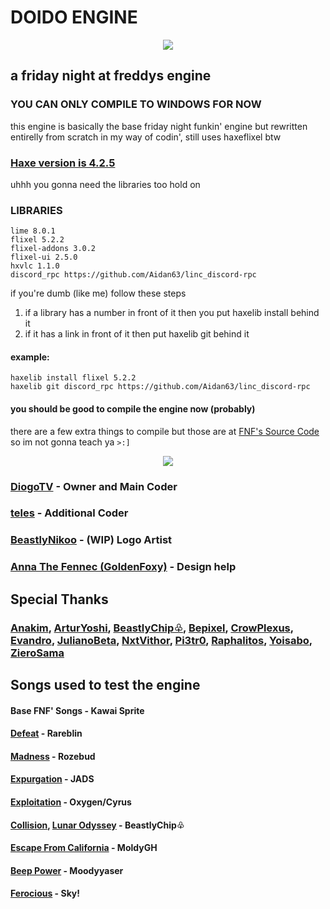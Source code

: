 # DOIDO ENGINE
<p align="center">
<img src="https://media.discordapp.net/attachments/949418511946620969/1194073799361040535/look_at_it.png?ex=65af06e2&is=659c91e2&hm=06154ca4b17a414f3760568a38e98dd8cade11245531a11a6528b6efc4cd4410&=&format=webp&quality=lossless&width=548&height=380">
</p>

## a friday night at freddys engine

### YOU CAN ONLY COMPILE TO WINDOWS FOR NOW

this engine is basically the base friday night funkin' engine but rewritten entirelly from scratch in my way of codin', still uses haxeflixel btw

### [Haxe version is 4.2.5](https://haxe.org/download/version/4.2.5/)
uhhh you gonna need the libraries too hold on
### LIBRARIES
```
lime 8.0.1
flixel 5.2.2
flixel-addons 3.0.2
flixel-ui 2.5.0
hxvlc 1.1.0
discord_rpc https://github.com/Aidan63/linc_discord-rpc
```
if you're dumb (like me) follow these steps
1. if a library has a number in front of it then you put haxelib install behind it
2. if it has a link in front of it then put haxelib git behind it
#### example:
```
haxelib install flixel 5.2.2
haxelib git discord_rpc https://github.com/Aidan63/linc_discord-rpc
```
#### you should be good to compile the engine now (probably)
there are a few extra things to compile but those are at [FNF's Source Code](https://github.com/FunkinCrew/Funkin) so im not gonna teach ya ``>:]``

<p align="center">
<img src="https://media.discordapp.net/attachments/949418511946620969/1194052391880892446/GITHUB_MTC.png?ex=65aef2f2&is=659c7df2&hm=8422e580b7ef27b19ea5c6a7d19ed3742c02ff264115b69763eea46ec09c87e9&=&format=webp&quality=lossless&width=827&height=179">
</p>

### [DiogoTV](https://twitter.com/DiogoTVV) - Owner and Main Coder
### [teles](https://youtube.com/@telesfnf) - Additional Coder

### [BeastlyNikoo](https://twitter.com/Mudoku__) - (WIP) Logo Artist
### [Anna The Fennec (GoldenFoxy)](https://twitter.com/goldenfoxy2604) - Design help

## Special Thanks
### [Anakim](https://www.youtube.com/@Anakim2), [ArturYoshi](https://twitter.com/yoshizitos), [BeastlyChip♧](https://www.youtube.com/@beastlychip_), [Bepixel](https://twitter.com/BepixelOfficial), [CrowPlexus](https://twitter.com/crowplexus), [Evandro](https://twitter.com/Evandroo__), [JulianoBeta](https://www.youtube.com/@JulianoBetotoso), [NxtVithor](https://twitter.com/NxtVithor), [Pi3tr0](https://www.youtube.com/channel/UCEkf4h74pKFK9RO3FAze-7Q), [Raphalitos](https://www.youtube.com/@RaphaLitosReviews), [Yoisabo](https://twitter.com/abo_bora), [ZieroSama](https://twitter.com/sama_ziero)

## Songs used to test the engine
#### Base FNF' Songs - Kawai Sprite
#### [Defeat](https://youtu.be/WMjytiClUzw) - Rareblin
#### [Madness](https://youtu.be/GZmoHrq0mEY) - Rozebud
#### [Expurgation](https://youtu.be/WmXn3L5bQy4) - JADS
#### [Exploitation](https://youtu.be/s_9iYNDN_bw) - Oxygen/Cyrus
#### [Collision](https://youtu.be/Q6x0ylzN7L0), [Lunar Odyssey](https://youtu.be/N0HzDRY38js) - BeastlyChip♧
#### [Escape From California](https://youtu.be/X9MOPEqq-j8) - MoldyGH
#### [Beep Power](https://youtu.be/NamGMx1xYL4) - Moodyyaser
#### [Ferocious](https://youtu.be/jc_kW894k78) - Sky!